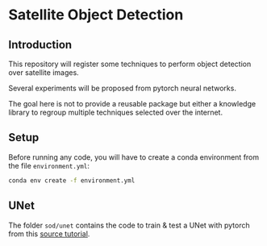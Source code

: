 # Satellite Object Detection

## Introduction

This repository will register some techniques to perform object detection over satellite images.

Several experiments will be proposed from pytorch neural networks.

The goal here is not to provide a reusable package but either a knowledge library to regroup multiple techniques selected over the internet.

## Setup

Before running any code, you will have to create a conda environment from the file `environment.yml`:
```bash
conda env create -f environment.yml
```

## UNet

The folder `sod/unet` contains the code to train & test a UNet with pytorch from this [source tutorial](https://pyimagesearch.com/2021/11/08/u-net-training-image-segmentation-models-in-pytorch/).